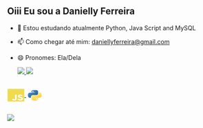 ## Oiii Eu sou a Danielly Ferreira

- 🌱 Estou estudando atualmente Python, Java Script and MySQL
- 📫 Como chegar até mim: daniellyferreira@gmail.com
- 😄 Pronomes: Ela/Dela


  <a href="https://github.com/DaniellySFerreira">
  <img height="180em" src="https://github-readme-stats.vercel.app/api?username=DaniellySFerreira&show_icons=true&theme=dracula&include_all_commits=true&count_private=true"/>
  
  
  
  
  
  
  

  <img height="180em" src="https://github-readme-stats.vercel.app/api/top-langs/?username=DaniellySFerreira&layout=compact&langs_count=7&theme=dracula"/>
</div>
<div style="display: inline_block"><br>
  <img align="center" alt="Rafa-Js" height="30" width="40" src="https://raw.githubusercontent.com/devicons/devicon/master/icons/javascript/javascript-plain.svg">
  <img align="center" alt="Rafa-Python" height="30" width="40" src="https://raw.githubusercontent.com/devicons/devicon/master/icons/python/python-original.svg">
 
 </div>
 
 ##
 
  <a href="https://https://www.instagram.com/danysferreira/" target="_blank"><img src="https://img.shields.io/badge/-Instagram-%23E4405F?style=for-the-badge&logo=instagram&logoColor=white" target="_blank"></a>
 

